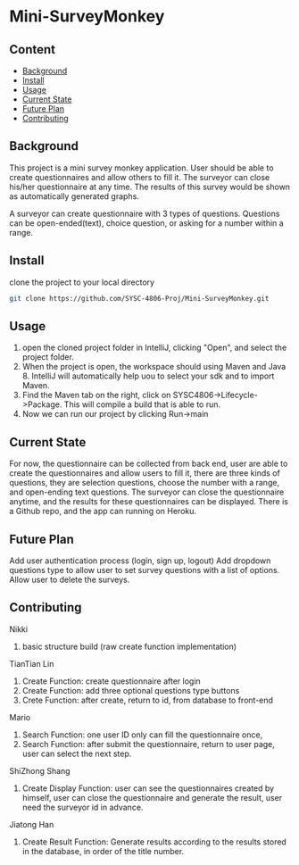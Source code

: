 # Mini-SurveyMonkey

## Content
  * [Background](#background)
  * [Install](#install)
  * [Usage](#usage)
  * [Current State](#current-state)
  * [Future Plan](#future-plan)
  * [Contributing](#contributing)
 
 ## Background
 This project is a mini survey monkey application. User should be able to create questionnaires and allow others to fill it. The surveyor can close his/her questionnaire at any time. The results of this survey would be shown as automatically generated graphs.
 
 A surveyor can create questionnaire with 3 types of questions. Questions can be open-ended(text), choice question, or asking for a number within a range.
 
 ## Install
   clone the project to your local directory
   ```sh
   git clone https://github.com/SYSC-4806-Proj/Mini-SurveyMonkey.git
   ```
 ## Usage
  1. open the cloned project folder in IntelliJ, clicking "Open", and select the project folder.
  2. When the project is open, the workspace should using Maven and Java 8. IntelliJ will automatically help uou to select your sdk and to import Maven.
  3. Find the Maven tab on the right, click on SYSC4806->Lifecycle->Package. This will compile a build that is able to run.
  4. Now we can run our project by clicking Run->main
 
 ## Current State
 For now, the questionnaire can be collected from back end, user are able to create the questionnaires and allow users to fill it, there are three kinds of questions, they are selection questions, choose the number with a range, and open-ending text questions.
 The surveyor can close the questionnaire anytime, and the results for these questionnaires can be displayed.
 There is a Github repo, and the app can running on Heroku.

 ## Future Plan
 Add user authentication process (login, sign up, logout)
 Add dropdown questions type to allow user to set survey questions with a list of options.
 Allow user to delete the surveys.

 ## Contributing
Nikki
1. basic structure build (raw create function implementation)

TianTian Lin
1. Create Function: create questionnaire after login
2. Create Function: add three optional questions type buttons 
3. Crete Function: after create, return to id, from database to front-end

Mario
1. Search Function: one user ID only can fill the questionnaire once,
2. Search Function: after submit the questionnaire, return to user page, user can select the next step.

ShiZhong Shang
1. Create Display Function: user can see the questionnaires created by himself, user can close the questionnaire and generate the result, user need the surveyor id in advance.

Jiatong Han
1. Create Result Function: Generate results according to the results stored in the database, in order of the title number.
